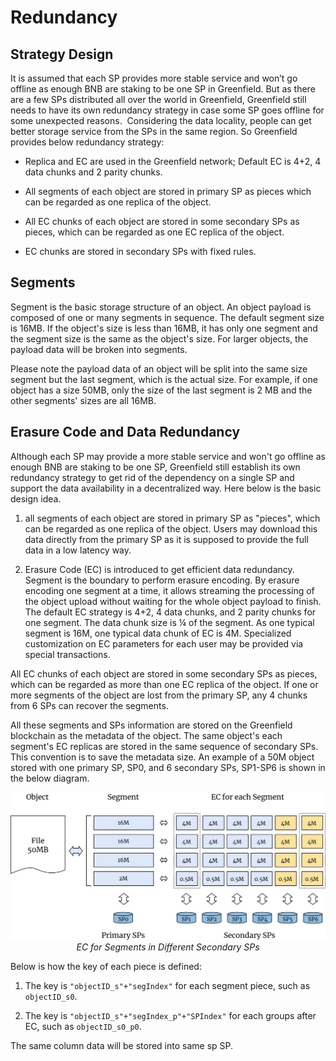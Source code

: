 # Redundancy

## Strategy Design

It is assumed that each SP provides more stable service and won’t go offline as enough BNB are staking to be one SP in Greenfield. But as there are a few SPs distributed all over the world in Greenfield, Greenfield still needs to have its own redundancy strategy in case some SP goes offline for some unexpected reasons. 
Considering the data locality, people can get better storage service from the SPs in the same region. So Greenfield provides below redundancy strategy:

- Replica and EC are used in the Greenfield network; Default EC is 4+2, 4 data chunks and 2 parity chunks.

- All segments of each object are stored in primary SP as pieces which can be regarded as one replica of the object.

- All EC chunks of each object are stored in some secondary SPs as pieces, which can be regarded as one EC replica of the object.

- EC chunks are stored in secondary SPs with fixed rules.

## Segments

Segment is the basic storage structure of an object. An object payload is composed of one or many segments in sequence. The default segment size is 16MB. If the object's size is less than 16MB, it has only one segment and the segment size is the same as the object's size. For larger objects, the payload data will be broken into segments.

Please note the payload data of an object will be split into the same size segment but the last segment, which is the actual size. For example, if one object has a size 50MB, only the size of the last segment is 2 MB and the other segments' sizes are all 16MB.

## Erasure Code and Data Redundancy

Although each SP may provide a more stable service and won't go offline as enough BNB are staking to be one SP, Greenfield still establish its own redundancy strategy to get rid of the dependency on a single SP and support the data availability in a decentralized way. Here below is the basic design idea.

1. all segments of each object are stored in primary SP as "pieces", which can be regarded as one replica of the object. Users may download this data directly from the primary SP as it is supposed to provide the full data in a low latency way.

2. Erasure Code (EC) is introduced to get efficient data redundancy. Segment is the boundary to perform erasure encoding. By erasure encoding one segment at a time, it allows streaming the processing of the object upload without waiting for the whole object payload to finish. The default EC strategy is 4+2, 4 data chunks, and 2 parity chunks for one segment. The data chunk size is ¼ of the segment. As one typical segment is 16M, one typical data chunk of EC is 4M. Specialized customization on EC parameters for each user may be provided via special transactions.

All EC chunks of each object are stored in some secondary SPs as pieces, which can be regarded as more than one EC replica of the object. If one or more segments of the object are lost from the primary SP, any 4 chunks from 6 SPs can recover the segments.

All these segments and SPs information are stored on the Greenfield blockchain as the metadata of the object. The same object's each segment's EC replicas are stored in the same sequence of secondary SPs. This convention is to save the metadata size. An example of a 50M object stored with one primary SP, SP0, and 6 secondary SPs, SP1-SP6 is shown in the below diagram.

<div align="center"><img src="../asset/ec.jpg"></div>
<div align="center"><i>EC for Segments in Different Secondary SPs</i></div>

Below is how the key of each piece is defined:

1. The key is `"objectID_s"+"segIndex"` for each segment piece, such as `objectID_s0`.

2. The key is `"objectID_s"+"segIndex_p"+"SPIndex"` for each groups after EC, such as `objectID_s0_p0`.

The same column data will be stored into same sp SP.
